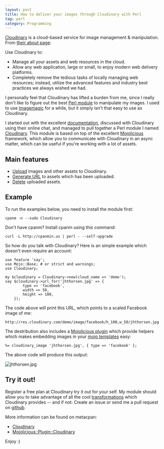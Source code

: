 ```yaml
---
layout: post
title: How to deliver your images through Cloudinary with Perl
tag: perl
category: Programming
---
```


[Cloudinary](http://cloudinary.com) is a cloud-based service for image
management & manipulation. From [their about page](http://cloudinary.com/about):

Use Cloudinary to:
* Manage all your assets and web resources in the cloud.
* Allow any web application, large or small, to enjoy modern web delivery platforms.
* Completely remove the tedious tasks of locally managing web resources; instead, utilize the advanced features and industry best practices we always wished we had.

I personally feel that Cloudinary has lifted a burden from me, since I really
don't like to figure out the best [Perl module](http://metacpan.org) to manipulate
my images. I used to use [Imagemagic](http://imagemagick.org/) for a while, but it
simply isn't that easy to use as Cloudinary.

I started out with the excellent [documentation](http://cloudinary.com/documentation),
discussed with Cloudinary using their online chat, and managed to pull together a
Perl module I named [Cloudinary](https://metacpan.org/module/Cloudinary).
This module is based on top of the  excellent [Mojolicious](http://mojolicio.us) framework,
which allow you to communicate with Cloudinary in an async matter, which can be
useful if you're working with a lot of assets.

## Main features

* [Upload](https://metacpan.org/module/Cloudinary#upload) images and other assets to Cloudinary.
* [Generate URL](https://metacpan.org/module/Cloudinary#url_for) to assets which has been uploaded.
* [Delete](https://metacpan.org/module/Cloudinary#destroy) uploaded assets.

## Example

To run the examples below, you need to install the module first:

    cpanm -n --sudo Cloudinary

Don't have cpanm? Install cpanm using this command:

    curl -L http://cpanmin.us | perl - --self-upgrade

So how do you talk with Cloudinary? Here is an simple example which doesn't even require
an account:

    use feature 'say';
    use Mojo::Base; # or strict and warnings;
    use Cloudinary;

    my $cloudinary = Cloudinary->new(cloud_name => 'demo');
    say $cloudinary->url_for('jhthorsen.jpg' => {
            type => 'facebook',
            width => 50,
            height => 100,
        });

The code above will print this URL, which points to a scaled Facebook image of me:

    http://res.cloudinary.com/demo/image/facebook/h_100,w_50/jhthorsen.jpg

The destribution also includes a [Mojolicious plugin](https://metacpan.org/module/Mojolicious::Plugin::Cloudinary)
which provide helpers which makes embedding images in your
[mojo templates](https://metacpan.org/module/Mojo::Template) easy:

    %= cloudinary_image 'jhthorsen.jpg', { type => 'facebook' };

The above code will produce this output:

<img src="http://res.cloudinary.com/demo/image/facebook/jhthorsen.jpg" alt="jhthorsen.jpg">

## Try it out!

Register a free plan at Cloudinary try it out for your self. My module should
allow you to take advantage of all the cool
[transformations](http://cloudinary.com/documentation/image_transformations)
which Cloudinary provides -- and if not: Create an issue or send me a pull request
on [github](https://github.com/jhthorsen/cloudinary).

More information can be found on metacpan:

* [Cloudinary](https://metacpan.org/module/Cloudinary)
* [Mojolicious::Plugin::Cloudinary](https://metacpan.org/module/Mojolicious::Plugin::Cloudinary)

Enjoy :)
